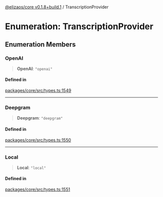 [@elizaos/core v0.1.8+build.1](../index.md) / TranscriptionProvider

# Enumeration: TranscriptionProvider

## Enumeration Members

### OpenAI

> **OpenAI**: `"openai"`

#### Defined in

[packages/core/src/types.ts:1549](https://github.com/gaiaaiagent/GAIA/blob/main/packages/core/src/types.ts#L1549)

***

### Deepgram

> **Deepgram**: `"deepgram"`

#### Defined in

[packages/core/src/types.ts:1550](https://github.com/gaiaaiagent/GAIA/blob/main/packages/core/src/types.ts#L1550)

***

### Local

> **Local**: `"local"`

#### Defined in

[packages/core/src/types.ts:1551](https://github.com/gaiaaiagent/GAIA/blob/main/packages/core/src/types.ts#L1551)
